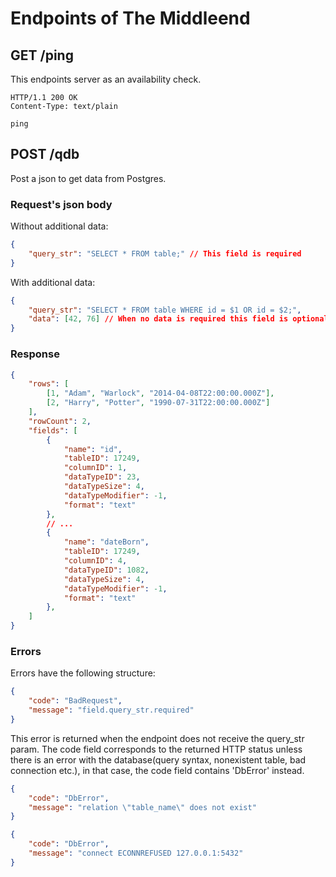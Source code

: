 
# Endpoints of The Middleend

## GET /ping

This endpoints server as an availability check.

```
HTTP/1.1 200 OK
Content-Type: text/plain

ping
```

## POST /qdb

Post a json to get data from Postgres.

### Request's json body

Without additional data:
```json
{
    "query_str": "SELECT * FROM table;" // This field is required
}
```

With additional data:
```json
{
    "query_str": "SELECT * FROM table WHERE id = $1 OR id = $2;",
    "data": [42, 76] // When no data is required this field is optional.
}
```

### Response

```json
{
    "rows": [
        [1, "Adam", "Warlock", "2014-04-08T22:00:00.000Z"],
        [2, "Harry", "Potter", "1990-07-31T22:00:00.000Z"]
    ],
    "rowCount": 2,
    "fields": [
        {
            "name": "id",
            "tableID": 17249,
            "columnID": 1,
            "dataTypeID": 23,
            "dataTypeSize": 4,
            "dataTypeModifier": -1,
            "format": "text"
        },
        // ...
        {
            "name": "dateBorn",
            "tableID": 17249,
            "columnID": 4,
            "dataTypeID": 1082,
            "dataTypeSize": 4,
            "dataTypeModifier": -1,
            "format": "text"
        },
    ]
}
```

### Errors

Errors have the following structure:
```json
{
    "code": "BadRequest",
    "message": "field.query_str.required"
}
```

This error is returned when the endpoint does not receive the query_str param.
The code field corresponds to the returned HTTP status unless there is
an error with the database(query syntax, nonexistent table, bad connection etc.),
in that case, the code field contains 'DbError' instead.

```json
{
    "code": "DbError",
    "message": "relation \"table_name\" does not exist"
}

{
    "code": "DbError",
    "message": "connect ECONNREFUSED 127.0.0.1:5432"
}
```
